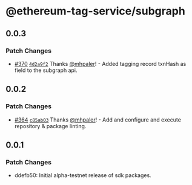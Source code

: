 # @ethereum-tag-service/subgraph

## 0.0.3

### Patch Changes

- [#370](https://github.com/ethereum-tag-service/ets/pull/370) [`4d2a9f2`](https://github.com/ethereum-tag-service/ets/commit/4d2a9f27ab59017b87294573ebc5f5f5a08d22f7) Thanks [@mhpaler](https://github.com/mhpaler)! - Added tagging record txnHash as field to the subgraph api.

## 0.0.2

### Patch Changes

- [#364](https://github.com/ethereum-tag-service/ets/pull/364) [`c85ab03`](https://github.com/ethereum-tag-service/ets/commit/c85ab033adbff506a27e0c747da01a0ac53e9f59) Thanks [@mhpaler](https://github.com/mhpaler)! - Add and configure and execute repository & package linting.

## 0.0.1

### Patch Changes

- ddefb50: Initial alpha-testnet release of sdk packages.
